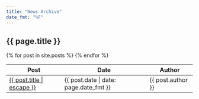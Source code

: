 ```yaml
---
title: "News Archive"
date_fmt: "%F"
---
```

<h2>{{ page.title }}</h2>
<table>
	<thead>
		<tr>
			<th>Post</th>
			<th>Date</th>
			<th>Author</th>
		</tr>
	</thead>
	<tbody>
{% for post in site.posts %}
		<tr>
			<td><a href="{{ post.url }}">{{ post.title | escape }}</a></td>
			<td><time datetime="{{ post.date | datetime | date_to_xmlschema }}" pubdate{% if updated %}
				data-updated="true"{% endif %}>{{ post.date | date: page.date_fmt }}</time></td>
			<td>{{ post.author }}</td>
		</tr>
{% endfor %}
	</tbody>
</table>
